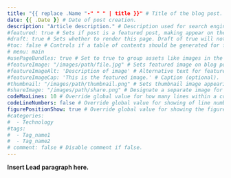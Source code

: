 ```yaml
---
title: "{{ replace .Name "-" " " | title }}" # Title of the blog post.
date: {{ .Date }} # Date of post creation.
description: "Article description." # Description used for search engine.
#featured: true # Sets if post is a featured post, making appear on the home page side bar.
#draft: true # Sets whether to render this page. Draft of true will not be rendered.
#toc: false # Controls if a table of contents should be generated for first-level links automatically.
# menu: main
#usePageBundles: true # Set to true to group assets like images in the same folder as this post.
#featureImage: "/images/path/file.jpg" # Sets featured image on blog post.
#featureImageAlt: 'Description of image' # Alternative text for featured image.
#featureImageCap: 'This is the featured image.' # Caption (optional).
#thumbnail: "/images/path/thumbnail.png" # Sets thumbnail image appearing inside card on homepage.
#shareImage: "/images/path/share.png" # Designate a separate image for social media sharing.
codeMaxLines: 10 # Override global value for how many lines within a code block before auto-collapsing.
codeLineNumbers: false # Override global value for showing of line numbers within code block.
figurePositionShow: true # Override global value for showing the figure label.
#categories:
#  - Technology
#tags:
#  - Tag_name1
#  - Tag_name2
# comment: false # Disable comment if false.
---
```


**Insert Lead paragraph here.**
